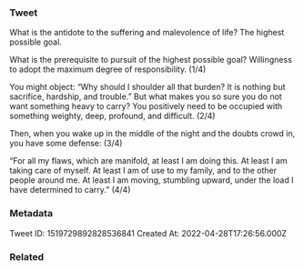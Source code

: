 ### Tweet
What is the antidote to the suffering and malevolence of life? The highest possible goal.

What is the prerequisite to pursuit of the highest possible goal? Willingness to adopt the maximum degree of responsibility. (1/4)

You might object: “Why should I shoulder all that burden? It is nothing but sacrifice, hardship, and trouble.” But what makes you so sure you do not want something heavy to carry? You positively need to be occupied with something weighty, deep, profound, and difficult. (2/4)

Then, when you wake up in the middle of the night and the doubts crowd in, you have some defense: (3/4)

“For all my flaws, which are manifold, at least I am doing this. At least I am taking care of myself. At least I am of use to my family, and to the other people around me. At least I am moving, stumbling upward, under the load I have determined to carry.” (4/4)

### Metadata
Tweet ID: 1519729892828536841
Created At: 2022-04-28T17:26:56.000Z

### Related

